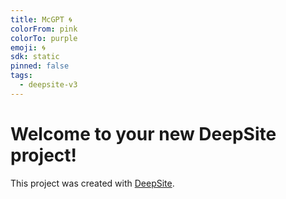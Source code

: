 ```yaml
---
title: McGPT 🌀
colorFrom: pink
colorTo: purple
emoji: 🌀
sdk: static
pinned: false
tags:
  - deepsite-v3
---
```


# Welcome to your new DeepSite project!
This project was created with [DeepSite](https://deepsite.hf.co).
